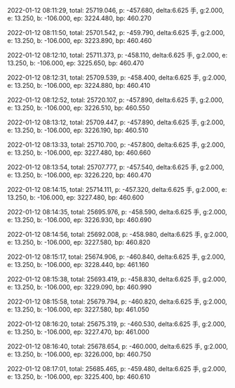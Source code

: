 2022-01-12 08:11:29, total: 25719.046, p: -457.680, delta:6.625 手, g:2.000, e: 13.250, b: -106.000, ep: 3224.480, bp: 460.270

2022-01-12 08:11:50, total: 25701.542, p: -459.790, delta:6.625 手, g:2.000, e: 13.250, b: -106.000, ep: 3223.890, bp: 460.460

2022-01-12 08:12:10, total: 25711.373, p: -458.110, delta:6.625 手, g:2.000, e: 13.250, b: -106.000, ep: 3225.650, bp: 460.470

2022-01-12 08:12:31, total: 25709.539, p: -458.400, delta:6.625 手, g:2.000, e: 13.250, b: -106.000, ep: 3224.880, bp: 460.410

2022-01-12 08:12:52, total: 25720.107, p: -457.890, delta:6.625 手, g:2.000, e: 13.250, b: -106.000, ep: 3226.510, bp: 460.550

2022-01-12 08:13:12, total: 25709.447, p: -457.890, delta:6.625 手, g:2.000, e: 13.250, b: -106.000, ep: 3226.190, bp: 460.510

2022-01-12 08:13:33, total: 25710.700, p: -457.800, delta:6.625 手, g:2.000, e: 13.250, b: -106.000, ep: 3227.480, bp: 460.660

2022-01-12 08:13:54, total: 25707.777, p: -457.540, delta:6.625 手, g:2.000, e: 13.250, b: -106.000, ep: 3226.220, bp: 460.470

2022-01-12 08:14:15, total: 25714.111, p: -457.320, delta:6.625 手, g:2.000, e: 13.250, b: -106.000, ep: 3227.480, bp: 460.600

2022-01-12 08:14:35, total: 25695.976, p: -458.590, delta:6.625 手, g:2.000, e: 13.250, b: -106.000, ep: 3226.930, bp: 460.690

2022-01-12 08:14:56, total: 25692.008, p: -458.980, delta:6.625 手, g:2.000, e: 13.250, b: -106.000, ep: 3227.580, bp: 460.820

2022-01-12 08:15:17, total: 25674.906, p: -460.840, delta:6.625 手, g:2.000, e: 13.250, b: -106.000, ep: 3228.440, bp: 461.160

2022-01-12 08:15:38, total: 25693.419, p: -458.830, delta:6.625 手, g:2.000, e: 13.250, b: -106.000, ep: 3229.090, bp: 460.990

2022-01-12 08:15:58, total: 25679.794, p: -460.820, delta:6.625 手, g:2.000, e: 13.250, b: -106.000, ep: 3227.580, bp: 461.050

2022-01-12 08:16:20, total: 25675.319, p: -460.530, delta:6.625 手, g:2.000, e: 13.250, b: -106.000, ep: 3227.470, bp: 461.000

2022-01-12 08:16:40, total: 25678.654, p: -460.000, delta:6.625 手, g:2.000, e: 13.250, b: -106.000, ep: 3226.000, bp: 460.750

2022-01-12 08:17:01, total: 25685.465, p: -459.480, delta:6.625 手, g:2.000, e: 13.250, b: -106.000, ep: 3225.400, bp: 460.610